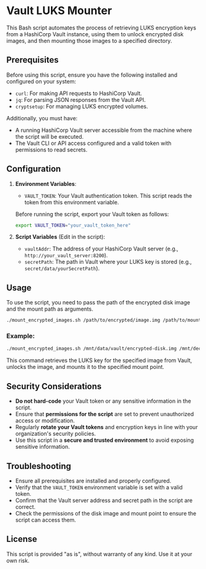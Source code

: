 # Vault LUKS Mounter

This Bash script automates the process of retrieving LUKS encryption keys from a HashiCorp Vault instance, using them to unlock encrypted disk images, and then mounting those images to a specified directory.

## Prerequisites

Before using this script, ensure you have the following installed and configured on your system:

- `curl`: For making API requests to HashiCorp Vault.
- `jq`: For parsing JSON responses from the Vault API.
- `cryptsetup`: For managing LUKS encrypted volumes.

Additionally, you must have:

- A running HashiCorp Vault server accessible from the machine where the script will be executed.
- The Vault CLI or API access configured and a valid token with permissions to read secrets.

## Configuration

1. **Environment Variables**:
   
   - `VAULT_TOKEN`: Your Vault authentication token. This script reads the token from this environment variable.
   
   Before running the script, export your Vault token as follows:
   ```bash
   export VAULT_TOKEN="your_vault_token_here"
   ```

2. **Script Variables** (Edit in the script):
   
   - `vaultAddr`: The address of your HashiCorp Vault server (e.g., `http://your_vault_server:8200`).
   - `secretPath`: The path in Vault where your LUKS key is stored (e.g., `secret/data/yourSecretPath`).

## Usage

To use the script, you need to pass the path of the encrypted disk image and the mount path as arguments.

```bash
./mount_encrypted_images.sh /path/to/encrypted/image.img /path/to/mount/point
```

### Example:

```bash
./mount_encrypted_images.sh /mnt/data/vault/encrypted-disk.img /mnt/decrypted
```

This command retrieves the LUKS key for the specified image from Vault, unlocks the image, and mounts it to the specified mount point.

## Security Considerations

- **Do not hard-code** your Vault token or any sensitive information in the script.
- Ensure that **permissions for the script** are set to prevent unauthorized access or modification.
- Regularly **rotate your Vault tokens** and encryption keys in line with your organization's security policies.
- Use this script in a **secure and trusted environment** to avoid exposing sensitive information.

## Troubleshooting

- Ensure all prerequisites are installed and properly configured.
- Verify that the `VAULT_TOKEN` environment variable is set with a valid token.
- Confirm that the Vault server address and secret path in the script are correct.
- Check the permissions of the disk image and mount point to ensure the script can access them.

## License

This script is provided "as is", without warranty of any kind. Use it at your own risk.
